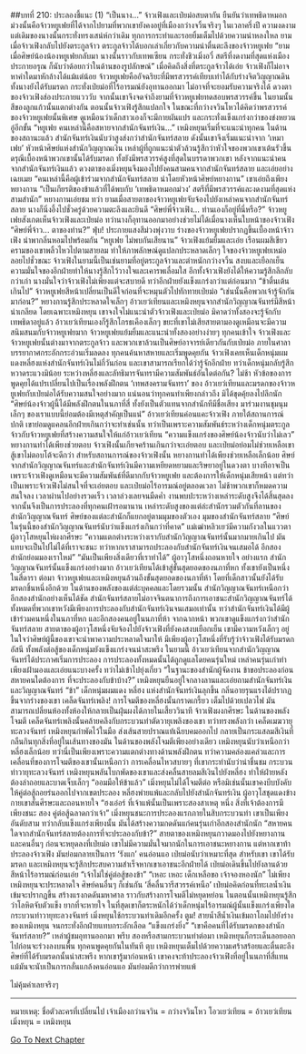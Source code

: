 ##บทที่ 210: ประลองชี้แนะ (1)
“เป็นนาง...”
จ้าวเฟิงและเป่ยม่อสบตากัน ยืนยันว่าเทพธิดาหมอกม่วงนั้นคือจ้าวหยูเฟยที่ได้จากไปยามที่พวกเขายังคงอยู่ที่เมืองกว่างจวิ้นจริงๆ
ในเวลาครึ่งปี ความงดงามแต่เดิมของนางนั้นกระทั่งทรงเสน่ห์กว่าเดิม ทุกการกระทำและรอยยิ้มเต็มไปด้วยความน่าหลงใหล ยามเมื่อจ้าวเฟิงกลับไปยังตระกูลจ้าว ตระกูลจ้าวได้บอกเล่าเกี่ยวกับความน่าตื่นตะลึงของจ้าวหยูเฟย
“ยามเมื่อศิษย์น้องน้องหยูเฟยกลับมา นางนั้นราวกับเทพเซียน กระทั่งชิวเมิ่งอวี๋ สตรีที่งดงามที่สุดแห่งเมืองประกายอรุณ ก็นับว่าด้อยกว่าในด้านของรูปลักษณ์”
เมื่อคิดถึงสิ่งที่ตระกูลจ้าวได้เอ่ย จ้าวเฟิงก็ไม่อาจหาคำใดมาหักล้างได้แม้แต่น้อย
จ้าวหยูเฟยคืออัจฉริยะที่มีพรสวรรค์เทียบเท่าได้กับร่างจิตวิญญาณดิน ทั้งนางยังได้รับมรดก
กระทั่งเป่ยม่อที่ไร้อารมณ์ยังอุทานออกมา ไม่อาจที่จะยอมรับความจริงได้
ดวงตาของจ้าวเฟิงส่องประกายแวววับ จากนั้นเขาจึงจดจำถึงยามที่จ้าวหยูเฟยทดสอบพรสวรรค์ขึ้น
ในยามนั้น สีของลูกแก้วนั้นแตกต่างกัน
ตอนนั้นจ้าวเฟิงรู้สึกแปลกใจ ในขณะที่กว่างจวินโหวได้คิดว่าพรสวรรค์ของจ้าวหยูเฟยนั้นพิเศษ
ดูเหมือนว่าเด็กสาวเองก็จะมีกายผันแปร และกระทั่งแข็งแกร่งกว่าของข่งหยวนอู๋อีกขั้น
“หยูเฟย คนเหล่านี้คือสหายจากสำนักจันทร์เงิน...”
เหมิงหยุนเริ่มที่จะแนะนำทุกคน
ในด้านของสถานะแล้ว สำนักจันทร์เงินนับว่าสูงส่งกว่าสำนักจันทร์สลาย ดังนั้นเขาจึงเริ่มแนะนำจาก ‘เหมาเฟย’ หัวหน้าศิษย์แห่งสำนักวิญญาณเงิน
เหล่าผู้ที่ถูกแนะนำตัวล้วนรู้สึกว่าหัวใจของพวกเขาเต้นรัวขึ้น
ดรุณีเบื้องหน้าพวกเขานั้นได้รับมรดก ทั้งยังมีพรสวรรค์สูงที่สุดในบรรดาพวกเขา
หลังจากแนะนำคนจากสำนักจันทร์เงินแล้ว
ดวงตาของเมิ่งหยุนจึงมองไปยังคนสามคนจากสำนักจันทร์สลาย และเอ่ยอย่างเฉยเมย “คนเหล่านี้คือผู้เข้าร่วมจากสำนักจันทร์สลาย นำโดยหัวหน้าศิษย์หยางกาน”
เขาเอ่ยถึงเพียงหยางกาน
“เป็นเกียรติของข้าแล้วที่ได้พบกับ ‘เทพธิดาหมอกม่วง’ สตรีที่มีพรสวรรค์และงดงามที่สุดแห่งสามสำนัก”
หยางกานเอ่ยชม
ทว่า
ยามเมื่อสายตาของจ้าวหยูเฟยจับจ้องไปยังเหล่าคนจากสำนักจันทร์สลาย นางก็นิ่งอึ้งไปชั่วครู่ด้วยความตะลึงและยินดี “ศิษย์พี่จ้าวเฟิง... ท่านเองก็อยู่ที่นี่หรือ?”
จ้าวหยูเฟยสังเกตเห็นจ้าวเฟิงและเป่ยม่อ
ทว่านางก็อุทานออกมาอย่างช่วยไม่ได้เมื่อนางเห็นใบหน้าของจ้าวเฟิง “ศิษย์พี่จ้าว... ตาของท่าน?”
ฟุ่บ!
ประกายแสงสีม่วงพุ่งวาบ ร่างของจ้าวหยูเฟยปรากฏขึ้นเบื้องหน้าจ้าวเฟิง นำพากลิ่นหอมไปพร้อมกัน
“หยูเฟย ไม่พบกันเสียนาน”
จ้าวเฟิงแย้มยิ้มและเอ่ย เรือนผมสีเขียวครามของเขาพลิ้วไหวไปตามสายลม ทำให้ภาพลักษณ์ดูแปลกประหลาดเล็กๆ
ใจของจ้าวหยูเฟยเหม่อลอยไปชั่วขณะ
จ้าวเฟิงในยามนี้เป็นเช่นยามที่อยู่ตระกูลจ้าวและตำหนักกว่างจวิ้น สงบและเยือกเย็น ความมั่นใจของอีกฝ่ายทำให้นางรู้สึกไว้วางใจและเคารพเลื่อมใส
อีกทั้งจ้าวเฟิงยังได้ให้ความรู้สึกลึกลับกว่าเก่า
นางมั่นใจว่าจ้าวเฟิงไม่เพียงแต่จะสบายดี ทว่าอีกฝ่ายยังแข็งแกร่งกว่าแต่ก่อนมาก
“ข้าตื่นเต้นเกินไป”
จ้าวหยูเฟยสีหน้าเปลี่ยนเป็นดีใจก่อนที่จะหมุนตัวไปทักทายเป่ยม่อ
“เช่นนั้นคือพวกเจ้ารู้จักกันมาก่อน?”
หยางกานรู้สึกประหลาดใจเล็กๆ
อ้าวเยว่เทียนและเหมิงหยุนจากสำนักวิญญาณจันทร์มีสีหน้าน่าเกลียด
โดยเฉพาะเหมิงหยุน เขาจงใจไม่แนะนำตัวจ้าวเฟิงและเป่ยม่อ มิคาดว่าทั้งสองจะรู้จักกับเทพธิดาอยู่แล้ว
อ้าวเยว่เทียนเองก็รู้สึกโกรธเคืองเล็กๆ ขยะที่เขาไม่เสียสายตามองดูเหมือนจะมีความสนิมสนมกับจ้าวหยูเฟยมาก
จ้าวหยูเฟยแย้มยิ้มและแนะนำทั้งสองอย่างง่ายๆ
ทุกคนเข้าใจ จ้าวเฟิงและจ้าวหยูเฟยนั้นต่างมาจากตระกูลจ้าว และพวกเขาล้วนเป็นศิษย์อาจารย์เดียวกันกับเป่ยม่อ
ภายในศาลา
บรรยากาศกระอักกระอ่วนเริ่มลดลง ทุกคนค้นหาสหายและเริ่มพูดคุยกัน
จ้าวเฟิงเคยเห็นเด็กหนุ่มผมแดงหลี่ฮงแห่งสำนักจันทร์เงินไม่กี่วันก่อน และเขาสามารถเรียกได้ว่ารู้จักอีกฝ่าย
ทว่าเด็กหนุ่มกลับรู้สึกหวาดระแวงมิน้อย ระหว่างหลี่ฮงและลัทธิมารจันทรามีความสัมพันธ์อันใดต่อกัน?
ไม่ช้า หัวข้อของการพูดคุยได้แปรเปลี่ยนไปเป็นเรื่องพลังฝึกตน
‘เทพสงครามจันทรา’ ของ อ้าวเยว่เทียนและมรดกของจ้าวหยูเฟยกับเป่ยม่อได้รับความสนใจอย่างมาก
แน่นอนว่าทุกคนทำเพียงกล่าวถึง มิได้ขุดคุ้ยลงไปลึกนัก
“ศิษย์น้องจ้าวผู้นี้ได้มีพลังฝึกตนในนภาที่สี่ ทั้งยังเป็นตัวแทนจากสำนักทีมีชื่อเสียง มาร่วมงานชุมนุมเล็กๆ ของเราแบบนี้ย่อมต้องมีเหตุสำคัญเป็นแน่”
อ้าวเยว่เทียนค่อนแคะจ้าวเฟิง
ภายใต้สถานการณ์ปกติ เขาย่อมดูแคลนอีกฝ่ายเกินกว่าจะทำเช่นนั้น ทว่าเป็นเพราะความสัมพันธ์ระหว่างเด็กหนุ่มตระกูลจ้าวกับจ้าวหยูเฟยที่สร้างความสนใจให้แก่อ้าวเยว่เทียน
“ความแข็งแกร่งของศิษย์น้องจ้าวนับว่าไม่เลว”
หยางกานทำได้เพียงช่วยตอบ
จ้าวเฟิงนั้นเกียจคร้านเกินกว่าจะเอ่ยตอบ และเป่ยม่อย่อมไม่ช่วยเหลือเขา สู้เขาไม่ตอบโต้จะดีกว่า
สำหรับสถานการณ์ของจ้าวเฟิงนั้น หยางกานทำได้เพียงช่วยเหลือเล็กน้อย
ศิษย์จากสำนักวิญญาณจันทร์และสำนักจันทร์เงินมีความเหยียดหยามและริษยาอยู่ในดวงตา บางทีอาจเป็นเพราะจ้าวเฟิงดูเหมือนจะมีความสัมพันธ์ที่ดีมากกับจ้าวหยูเฟย และต้องการให้เด็กหนุ่มเสียหน้า
แต่ทว่าเป็นเพราะจ้าวเฟิงไม่สนใจที่จะเอ่ยตอบ และเป่ยม่อไร้อารมณ์อยู่ตลอดเวลา ไม่ช้าพวกเขาก็หมดความสนใจลง
เวลาผ่านไปอย่างรวดเร็ว
เวลาล่วงเลยจนมืดค่ำ งานพบปะระหว่างเหล่าระดับสูงจึงได้สิ้นสุดลง
จากนั้นจึงเป็นการประลองที่ทุกคนเฝ้ารอมานาน
เหล่าระดับสูงของแต่ล่ะสำนักรวมตัวกันที่ลานของสำนักวิญญาณจันทร์
ศิษย์ของแต่ละสำนักก็แยกอยู่ตามมุมของตัวเอง
มุมของสำนักจันทร์สลาย
“ศิษย์ในรุ่นนี้ของสำนักวิญญาณจันทร์นับว่าแข็งแกร่งเกินกว่าที่คาด”
แม่เฒ่าหลิวเยว่มีความกังวลในแววตา
ผู้อาวุโสหยุนไห่ผงกศีรษะ “ความแตกต่างระหว่างเรากับสำนักวิญญาณจันทร์นั้นมากมายเกินไป มันแทบจะเป็นไปไม่ได้ที่เราจะชนะ ทว่าหากเราสามารถประลองกับสำนักจันทร์เงินจนเสมอได้ อีกสองสำนักย่อมมองเราใหม่”
“มันเป็นเพียงสิ่งเดียวที่เราทำได้”
ผู้อาวุโสหนึ่งถอนหายใจ
อย่างแรก
สำนักวิญญาณจันทร์นั้นแข็งแกร่งอย่างมาก อ้าวเยว่เทียนได้เข้าสู่ขั้นสุดยอดของนภาที่หก ทั้งเขายังเป็นหนึ่งในสี่ดารา
ต่อมา จ้าวหยูเฟยและเหมิงหยุนล้วนถึงขั้นสุดยอดของนภาที่ห้า โดยที่เด็กสาวนั้นยังได้รับมรดกชิ้นหนึ่งอีกด้วย
ในด้านของพลังของแต่ล่ะบุคคลและโดยรวมนั้น สำนักวิญญาณจันทร์เหนือกว่าอีกสองสำนักอย่างเห็นได้ชัด
สำนักจันทร์สลายไม่อาจจินตนาการถึงการเอาชนะสำนักวิญญาณจันทร์ได้ ทั้งหมดที่พวกเขาหวังมีเพียงการประลองกับสำนักจันทร์เงินจนเสมอเท่านั้น
ทว่าสำนักจันทร์เงินได้มีผู้เข้าร่วมคนหนึ่งในนภาที่หก และอีกสองคนอยู่ในนภาที่ห้า จากฉากหน้า พวกเขาดูแข็งแกร่งกว่าสำนักจันทร์สลาย
สายตาของผู้อาวุโสหนึ่งจับจ้องไปยังจ้าวเฟิงที่ยังคงสงบเยือกเย็น
เขามีความหวังเล็กๆ อยู่ในใจว่าศิษย์ผู้นี้ของเขาจะนำพาความประหลาดใจมาให้
มีเพียงผู้อาวุโสหนึ่งที่รับรู้ว่าจ้าวเฟิงได้รับมรดกอัสนี ทั้งพลังต่อสู้ของเด็กหนุ่มยังแข็งแกร่งจนน่าสะพรึง
ในยามนี้
อ้าวเยว่เทียนจากสำนักวิญญาณจันทร์ได้ประกาศเริ่มการประลอง
การประลองทั้งหมดนั้นได้ถูกดูแลโดยคนรุ่นใหม่ เหล่าคนรุ่นเก่าทำเพียงเฝ้ามองและเอ่ยแนะบางครั้ง ทว่าไม่เข้าไปยุ่งเกี่ยว
“ในฐานะของสำนักผู้จัดงาน ข้าขอประลองก่อน สหายคนใดต้องการ ที่จะประลองกับข้าบ้าง?”
เหมิงหยุนยืนอยู่ใจกลางลานและเอ่ยถามสำนักจันทร์เงินและวิญญาณจันทร์
“ข้า”
เด็กหนุ่มผมแดง หลี่ฮง แห่งสำนักจันทร์เงินลุกขึ้น กลิ่นอายรุนแรงได้ปรากฏขึ้นจากร่างของเขา
เคล็ดจันทร์เพลิง!
การโจมตีของหลี่ฮงนั้นกราดเกรี้ยว เต็มไปด้วยเปลวไฟ มันสามารถเปลี่ยนห้องทั้งห้องให้กลายเป็นฝุ่นผงได้ภายในเสี้ยววินาที
จ้าวเฟิงผงกศีรษะ ในด้านของพลังโจมตี เคล็ดจันทร์เพลิงนั้นคล้ายคลึงกับกระบวนท่าตัดวายุเพลิงของเขา ทว่าทรงพลังกว่า
เคล็ดเมฆวายุทะลวงจันทร์
เหมิงหยุนกำพัดไว้ในมือ ส่งเส้นสายปราณแท้เฉียบคมออกไป กลายเป็นกระแสลมสีเงินที่กลืนกินทุกสิ่งที่อยู่ในเส้นทางของมัน
ในด้านของพลังโจมตีเพียงอย่างเดียว เหมิงหยุนนับว่าเหนือกว่าหลี่ฮงเล็กน้อย ทว่านี่เป็นเพียงเพราะความแตกต่างทางด้านพลังฝึกตน ทว่าความคล่องแคล่วและการเคลื่อนที่ของการโจมตีของเขานั้นเหนือกว่า การเคลื่อนไหวสบายๆ ที่เขากระทำนับว่าน่าชื่นชม
กระบวนท่าวายุทะลวงจันทร์
เหมิงหยุนพลันโบกพัดของเขาและส่งคลื่นสายลมสีเงินไปยังหลี่ฮง ทำให้ฝ่ายหลังต้องล่าถอยและบาดเจ็บเล็กๆ
“ออมมือให้ข้าแล้ว”
เมิ่งหยุนไม่ได้โจมตีต่อ หรือมิเช่นนั้นเขาคงบีบบังคับให้คู่ต่อสู้ถอยร่นออกไปจากเขตประลอง
หลี่ฮงพ่ายแพ้และกลับไปยังสำนักจันทร์เงิน ผู้อาวุโสชุดแดงข้างกายเขาสั่นศีรษะและถอนหายใจ “ฮงเอ๋อร์ ที่เจ้าแพ้นั้นเป็นเพราะสองสาเหตุ หนึ่ง สิ่งที่เจ้าต้องการมีเพียงชนะ สอง คู่ต่อสู้ฉลาดกว่าเจ้า”
เมิ่งหยุนชนะการประลองแรกภายในสิบกระบวนท่า
เขาเป็นเพียงอันดับสาม ทว่ากลับแข็งแกร่งเพียงนั้น มันได้สร้างความกดดันแก่คนรุ่นเก่าอีกสองสำนักนัก
“สหายคนใดจากสำนักจันทร์สลายต้องการที่จะประลองกับข้า?”
สายตาของเหมิงหยุนกวาดมองไปยังหยางกานและคนอื่นๆ ก่อนจะหยุดลงที่เป่ยม่อ
เขาไม่มีความมั่นใจมากนักในการเอาชนะหยางกาน แต่หากเขาท้าประลองจ้าวเฟิง มันย่อมกลายเป็นการ ‘รังแก’ คนอ่อนแอ
เป่ยม่อนับว่าเหมาะที่สุด สำหรับเขา เขาได้รับมรดก และเหมิงหยุนจะรู้สึกประสบความสำเร็จหากเขาเอาชนะอีกฝ่ายได้
เป่ยม่อเดินขึ้นไปยังลานด้วยสีหน้าไร้อารมณ์ก่อนเอ่ย “เจ้าไม่ใช่คู่ต่อสู้ของข้า”
“เหอะ เหอะ เด็กเหลือขอ เจ้าจองหองนัก”
ไม่เพียงเหมิงหยุนจะประหลาดใจ ศิษย์คนอื่นๆ ก็เช่นกัน
‘สี่คลื่นวารีสวรรค์เหนือ’
เป่ยม่อคิดก่อนที่ทะเลน้ำเงินเข้มจะปรากฏขึ้น สร้างแรงกดดันมหาศาล ราวกับสร้างการโจมตีไม่หยุดหย่อน
ในตอนนั้นเหมิงหยุนรู้สึกว่าโลหิตจับตัวแข็ง ยากที่จะหายใจ
ในที่สุดเขาก็ตระหนักได้ว่าเด็กหนุ่มไร้อารมณ์ผู้นั้นแข็งแกร่งเพียงใด
กระบวนท่าวายุทะลวงจันทร์
เมิ่งหยุนใช้กระบวนท่าเดิมอีกครั้ง
ตูม!
สายน้ำสีน้ำเงินเข้มถาโถมไปยังร่างของเหมิงหยุน จนกระทั่งอีกฝ่ายแทบกระอักเลือด
“แข็งแกร่งยิ่ง”
“เขาคือคนที่ได้รับมรดกของสำนักจันทร์สลาย?”
เหล่าผู้ชมอุทานออกมา
พรึบ
สองหรือสามกระบวนท่าต่อมา เหมิงหยุนก็กระเด็นลอยออกไปก่อนจะร่วงลงบนพื้น
ทุกคนพูดคุยกันในทันที
ตุบ
เหมิงหยุนเต็มไปด้วยความเศร้าสร้อยและตื่นตะลึง ศิษย์ที่ได้รับมรดกนั้นน่าสะพรึง หากเขารู้มาก่อนหน้า เขาคงจะท้าประลองจ้าวเฟิงที่อยู่ในนภาที่สี่แทน แม้มันจะนับเป็นการกลั่นแกล้งคนอ่อนแอ มันย่อมดีกว่าการพ่ายแพ้

ไม่คุ้มค่าเลยจริงๆ

----------------------------------------

หมายเหตุ: ชื่อตัวละครที่เปลี่ยนไป
เจ้าเมืองกว่านจวิน = กว่างจวินโหว
โอวเยว่เทียน = อ้าวเยว่เทียน
เมิ่งหยุน = เหมิงหยุน


[Go To Next Chapter]( ./27.md)